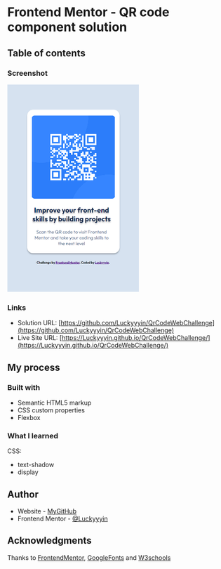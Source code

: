 # Frontend Mentor - QR code component solution

## Table of contents

### Screenshot

<img src="images/image.png" width = "300">

### Links

- Solution URL: [https://github.com/Luckyyyin/QrCodeWebChallenge](https://github.com/Luckyyyin/QrCodeWebChallenge)
- Live Site URL: [https://Luckyyyin.github.io/QrCodeWebChallenge/](https://Luckyyyin.github.io/QrCodeWebChallenge/)

## My process

### Built with

- Semantic HTML5 markup
- CSS custom properties
- Flexbox

### What I learned
CSS:
- text-shadow
- display

## Author

- Website - [MyGitHub](https://github.com/Luckyyin)
- Frontend Mentor - [@Luckyyyin](https://www.frontendmentor.io/profile/Luckyyyin)

## Acknowledgments
Thanks to [FrontendMentor](https://www.frontendmentor.io/home), [GoogleFonts](https://fonts.google.com/) and [W3schools](https://www.w3schools.com/)
